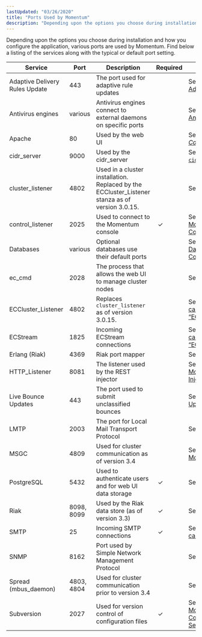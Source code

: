 ```yaml
---
lastUpdated: "03/26/2020"
title: "Ports Used by Momentum"
description: "Depending upon the options you choose during installation and how you configure the application various ports are used by Momentum Find below a listing of the services along with the typical or default port setting Table 1 1 Momentum ports Service Port Description Required Link Adaptive Delivery Rules Update 443..."
---
```


Depending upon the options you choose during installation and how you configure the application, various ports are used by Momentum. Find below a listing of the services along with the typical or default port setting.

<a name="idp208208"></a> 


| Service | Port | Description | Required | Link |
| --- | --- | --- | --- | --- |
| Adaptive Delivery Rules Update | 443 | The port used for adaptive rule updates |   | See [“adaptive – Adaptive Delivery”](/momentum/3/3-reference/3-reference-modules-adaptive) |
| Antivirus engines | various | Antivirus engines connect to external daemons on specific ports |   | See [“antivirus – Antivirus Modules”](/momentum/3/3-reference/3-reference-modules-antivirus) |
| Apache | 80 | Used by the web UI |   | See [*Using the Web Console*](/momentum/3/3-reference/web-3)  |
| cidr_server | 9000 | Used by the cidr_server |   | See [“The `cidr_server`”](/momentum/3/3-reference/3-reference-cluster-cidr-server) |
| cluster_listener | 4802 | Used in a cluster installation. Replaced by the ECCluster_Listener stanza as of version 3.0.15. |   | See [*Clustering*](/momentum/3/3-reference/3-reference-cluster) |
| control_listener | 2025 | Used to connect to the Momentum console |  ✓ | See [“The Momentum System Console”](/momentum/3/3-reference/operations-console) |
| Databases | various | Optional databases use their default ports |   | See [“ds_core – Datasource Query Core”](/momentum/3/3-reference/3-reference-modules-ds-core) |
| ec_cmd | 2028 | The process that allows the web UI to manage cluster nodes |   | See [ec_cmd](/momentum/3/3-reference/executable-ec-cmd) |
| ECCluster_Listener | 4802 | Replaces `cluster_listener` as of version 3.0.15. |   | See [the section called “ECCluster_Listener”](/momentum/3/3-reference/ecelerity-cluster-conf#ecelerity-cluster.conf.eccluster_listener) |
| ECStream | 1825 | Incoming ECStream connections |   | See [the section called “ECStream_Listener”](/momentum/3/3-reference/ecelerity-conf#ecelerity.conf.ecstream_listener) |
| Erlang (Riak) | 4369 | Riak port mapper |   | See [“Riak Ports”](/momentum/3/3-reference/operations-riak#operations.riak.ports) |
| HTTP_Listener | 8081 | The listener used by the REST injector |   | See "[The Momentum REST Injector](/momentum/3/3-rest)" |
| Live Bounce Updates | 443 | The port used to submit unclassified bounces |   | See [“Live Bounce Updates – Module”](/momentum/3/3-reference/3-reference-modules-live-bounce-updates) |
| LMTP | 2003 | The port for Local Mail Transport Protocol |   | See [lmtp_port](/momentum/3/3-reference/3-reference-conf-ref-lmtp-port) |
| MSGC | 4809 | Used for cluster communication as of version 3.4 |   | See [“msgc – Modules”](/momentum/3/3-reference/3-reference-modules-msgc) |
| PostgreSQL | 5432 | Used to authenticate users and for web UI data storage |  ✓ | See [“PostgreSQL”](/momentum/3/3-reference/operations-postgresql) |
| Riak | 8098, 8099 | Used by the Riak data store (as of version 3.3) |  ✓ | See [“Riak Ports”](/momentum/3/3-reference/operations-riak#operations.riak.ports) |
| SMTP | 25 | Incoming SMTP connections |  ✓ | See [the section called “Listeners”](/momentum/3/3-reference/ecelerity-conf#ecelerity.conf3.listeners) |
| SNMP | 8162 | Port used by Simple Network Management Protocol |   | See [SNMP](/momentum/3/3-reference/3-reference-conf-ref-snmp) |
| Spread (mbus_daemon) | 4803, 4804 | Used for cluster communication prior to version 3.4 |   | See [mbus.conf](/momentum/3/3-reference/mbus-conf) |
| Subversion | 2027 | Used for version control of configuration files |  ✓ | See [“The Momentum Configuration Server: ecconfigd”](/momentum/3/3-reference/conf-ecconfigd) |